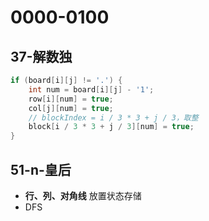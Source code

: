 # 0000-0100

## 37-解数独

```java
if (board[i][j] != '.') {
    int num = board[i][j] - '1';
    row[i][num] = true;
    col[j][num] = true;
    // blockIndex = i / 3 * 3 + j / 3，取整
    block[i / 3 * 3 + j / 3][num] = true;
}
```

## 51-n-皇后

* **行、列、对角线** 放置状态存储
* DFS

